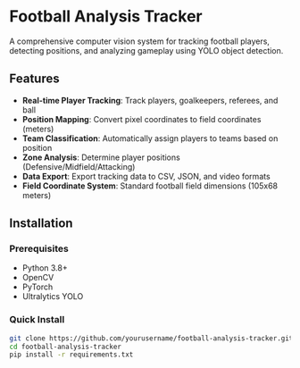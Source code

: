 
# Football Analysis Tracker

A comprehensive computer vision system for tracking football players, detecting positions, and analyzing gameplay using YOLO object detection.

## Features

- **Real-time Player Tracking**: Track players, goalkeepers, referees, and ball
- **Position Mapping**: Convert pixel coordinates to field coordinates (meters)
- **Team Classification**: Automatically assign players to teams based on position
- **Zone Analysis**: Determine player positions (Defensive/Midfield/Attacking)
- **Data Export**: Export tracking data to CSV, JSON, and video formats
- **Field Coordinate System**: Standard football field dimensions (105x68 meters)

## Installation

### Prerequisites
- Python 3.8+
- OpenCV
- PyTorch
- Ultralytics YOLO

### Quick Install
```bash
git clone https://github.com/yourusername/football-analysis-tracker.git
cd football-analysis-tracker
pip install -r requirements.txt
